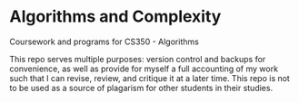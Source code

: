 # Algorithms and Complexity
Coursework and programs for CS350 - Algorithms

This repo serves multiple purposes: version control and backups for convenience, as well as provide for myself a full accounting of my work such that I can revise, review, and critique it at a later time. This repo is not to be used as a source of plagarism for other students in their studies.
